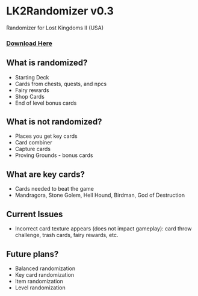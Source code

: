 # LK2Randomizer v0.3
Randomizer for Lost Kingdoms II (USA)
### [Download Here](https://github.com/BenjWolf/LK2Randomizer/releases/download/v0.3/LK2Randomizer_v0.3DOWNLOAD.rar)
## What is randomized?
* Starting Deck
* Cards from chests, quests, and npcs
* Fairy rewards
* Shop Cards
* End of level bonus cards

## What is not randomized?
* Places you get key cards
* Card combiner
* Capture cards
* Proving Grounds - bonus cards

## What are key cards?
* Cards needed to beat the game
* Mandragora, Stone Golem, Hell Hound, Birdman, God of Destruction

## Current Issues
* Incorrect card texture appears (does not impact gameplay): card throw challenge, trash cards, fairy rewards, etc.

## Future plans?
* Balanced randomization
* Key card randomization
* Item randomization
* Level randomization
